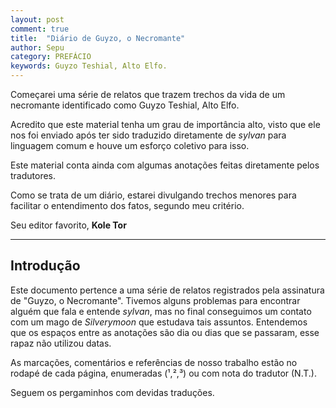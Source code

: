 ```yaml
---
layout: post
comment: true
title:  "Diário de Guyzo, o Necromante"
author: Sepu
category: PREFÁCIO
keywords: Guyzo Teshial, Alto Elfo.
---
```

Começarei uma série de relatos que trazem trechos da vida de um necromante identificado como Guyzo Teshial, Alto Elfo. 

Acredito que este material tenha um grau de importância alto, visto que ele nos foi enviado após ter sido traduzido diretamente de *sylvan* para linguagem comum e houve um esforço coletivo para isso.

Este material conta ainda com algumas anotações feitas diretamente pelos tradutores. 

Como se trata de um diário, estarei divulgando trechos menores para facilitar o entendimento dos fatos, segundo meu critério.

Seu editor favorito, **Kole Tor**

----
## Introdução

Este documento pertence a uma série de relatos registrados pela assinatura de "Guyzo, o Necromante". Tivemos alguns problemas para encontrar alguém que fala e entende *sylvan*, mas no final conseguimos um contato com um mago de *Silverymoon* que estudava tais assuntos.
Entendemos que os espaços entre as anotações são dia ou dias que se passaram, esse rapaz não utilizou datas. 

As marcações, comentários e referências de nosso trabalho estão no rodapé de cada página, enumeradas (¹,²,³) ou com nota do tradutor (N.T.).

Seguem os pergaminhos com devidas traduções.